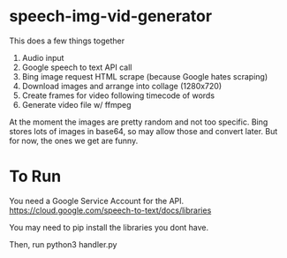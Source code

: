 # speech-img-vid-generator

This does a few things together

1. Audio input
2. Google speech to text API call
3. Bing image request HTML scrape (because Google hates scraping)
4. Download images and arrange into collage (1280x720)
5. Create frames for video following timecode of words
6. Generate video file w/ ffmpeg

At the moment the images are pretty random and not too specific.
Bing stores lots of images in base64, so may allow those and convert later.
But for now, the ones we get are funny.

# To Run
You need a Google Service Account for the API.
https://cloud.google.com/speech-to-text/docs/libraries

You may need to pip install the libraries you dont have.

Then, run python3 handler.py